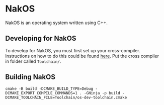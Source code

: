 # NakOS

NakOS is an operating system written using C++.

## Developing for NakOS

To develop for NakOS, you must first set up your cross-compiler. Instructions on how to do this could be found [here](https://wiki.osdev.org/GCC_Cross-Compiler#Why_cross-compilers_are_necessary). Put the 
cross compiler in folder called `Toolchain/`.

## Building NakOS

```
cmake -B build -DCMAKE_BUILD_TYPE=Debug -DCMAKE_EXPORT_COMPILE_COMMANDS=1 . -GNinja -p build -DCMAKE_TOOLCHAIN_FILE=Toolchain/os-dev-toolchain.cmake
```

